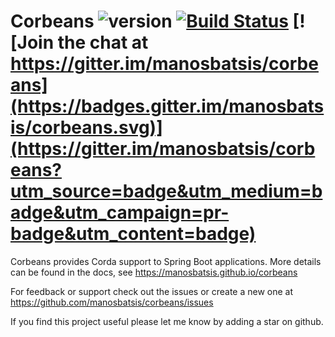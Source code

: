 # Corbeans ![version](https://img.shields.io/badge/version-0.17-blue.svg?maxAge=2592000) [![Build Status](https://travis-ci.org/manosbatsis/corbeans.svg?branch=master)](https://travis-ci.org/manosbatsis/corbeans) [![Join the chat at https://gitter.im/manosbatsis/corbeans](https://badges.gitter.im/manosbatsis/corbeans.svg)](https://gitter.im/manosbatsis/corbeans?utm_source=badge&utm_medium=badge&utm_campaign=pr-badge&utm_content=badge)

Corbeans provides Corda support to Spring Boot applications. More details can be found in the docs, 
see https://manosbatsis.github.io/corbeans

For feedback or support check out the issues or create a new one at https://github.com/manosbatsis/corbeans/issues

If you find this project useful please let me know by adding a star on github.